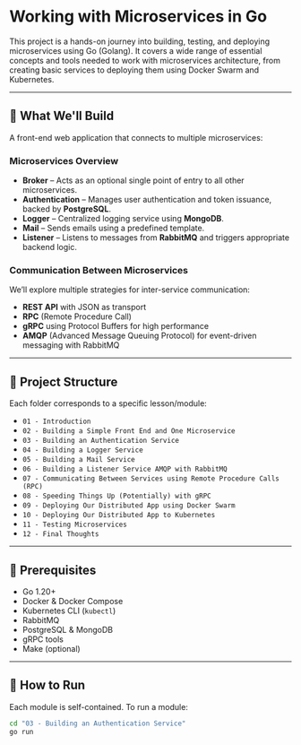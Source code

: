 # Working with Microservices in Go

This project is a hands-on journey into building, testing, and deploying microservices using Go (Golang). It covers a wide range of essential concepts and tools needed to work with microservices architecture, from creating basic services to deploying them using Docker Swarm and Kubernetes.

---

## 🚧 What We'll Build

A front-end web application that connects to multiple microservices:

### Microservices Overview

- **Broker** – Acts as an optional single point of entry to all other microservices.
- **Authentication** – Manages user authentication and token issuance, backed by **PostgreSQL**.
- **Logger** – Centralized logging service using **MongoDB**.
- **Mail** – Sends emails using a predefined template.
- **Listener** – Listens to messages from **RabbitMQ** and triggers appropriate backend logic.

### Communication Between Microservices

We’ll explore multiple strategies for inter-service communication:

- **REST API** with JSON as transport
- **RPC** (Remote Procedure Call)
- **gRPC** using Protocol Buffers for high performance
- **AMQP** (Advanced Message Queuing Protocol) for event-driven messaging with RabbitMQ

---

## 📁 Project Structure

Each folder corresponds to a specific lesson/module:

- `01 - Introduction`
- `02 - Building a Simple Front End and One Microservice`
- `03 - Building an Authentication Service`
- `04 - Building a Logger Service`
- `05 - Building a Mail Service`
- `06 - Building a Listener Service AMQP with RabbitMQ`
- `07 - Communicating Between Services using Remote Procedure Calls (RPC)`
- `08 - Speeding Things Up (Potentially) with gRPC`
- `09 - Deploying Our Distributed App using Docker Swarm`
- `10 - Deploying Our Distributed App to Kubernetes`
- `11 - Testing Microservices`
- `12 - Final Thoughts`

---

## 📄 Prerequisites

- Go 1.20+
- Docker & Docker Compose
- Kubernetes CLI (`kubectl`)
- RabbitMQ
- PostgreSQL & MongoDB
- gRPC tools
- Make (optional)

---

## 🚀 How to Run

Each module is self-contained. To run a module:

```bash
cd "03 - Building an Authentication Service"
go run

